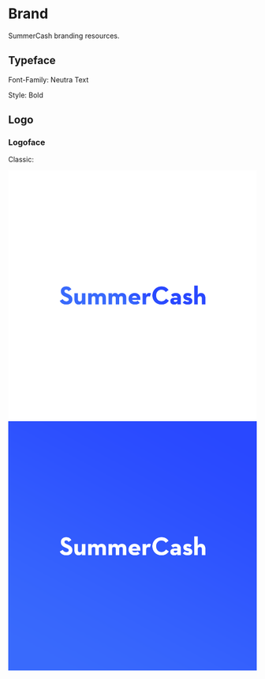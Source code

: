 # Brand

SummerCash branding resources.

## Typeface

Font-Family: Neutra Text

Style: Bold

## Logo

### Logoface

Classic:

![classic foreground](./png/logoface_box_blue_face.png) ![classic background](./png/logoface_box_blue.png)
